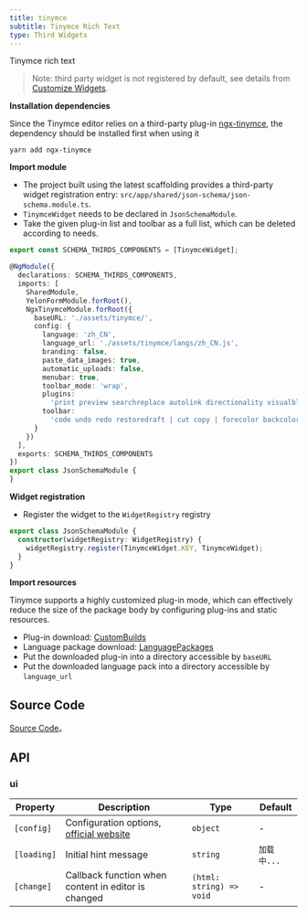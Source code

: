 ```yaml
---
title: tinymce
subtitle: Tinymce Rich Text
type: Third Widgets
---
```


Tinymce rich text

> Note: third party widget is not registered by default, see details from [Customize Widgets](https://ng.yunzainfo.com/form/customize/en).

**Installation dependencies**  

Since the Tinymce editor relies on a third-party plug-in [ngx-tinymce](https://github.com/cipchk/ngx-tinymce), the dependency should be installed first when using it

`yarn add ngx-tinymce`


**Import module**    

- The project built using the latest scaffolding provides a third-party widget registration entry: `src/app/shared/json-schema/json-schema.module.ts`.
- `TinymceWidget` needs to be declared in `JsonSchemaModule`.
- Take the given plug-in list and toolbar as a full list, which can be deleted according to needs.

```ts
export const SCHEMA_THIRDS_COMPONENTS = [TinymceWidget];

@NgModule({
  declarations: SCHEMA_THIRDS_COMPONENTS,
  imports: [
    SharedModule,
    YelonFormModule.forRoot(),
    NgxTinymceModule.forRoot({
      baseURL: './assets/tinymce/',
      config: {
        language: 'zh_CN',
        language_url: './assets/tinymce/langs/zh_CN.js',
        branding: false,
        paste_data_images: true,
        automatic_uploads: false,
        menubar: true,
        toolbar_mode: 'wrap',
        plugins:
          'print preview searchreplace autolink directionality visualblocks visualchars fullscreen image link media template code codesample table charmap hr pagebreak nonbreaking anchor insertdatetime advlist lists wordcount image textpattern help emoticons autosave autoresize',
        toolbar:
          'code undo redo restoredraft | cut copy | forecolor backcolor bold italic underline strikethrough link anchor | alignleft aligncenter alignright alignjustify outdent indent | styleselect formatselect fontselect fontsizeselect | bullist numlist | blockquote subscript superscript removeformat |  table image media charmap emoticons hr pagebreak insertdatetime print preview | fullscreen |  indent2em'
      }
    })
  ],
  exports: SCHEMA_THIRDS_COMPONENTS
})
export class JsonSchemaModule {
}
```

**Widget registration**  

- Register the widget to the `WidgetRegistry` registry

```ts
export class JsonSchemaModule {
  constructor(widgetRegistry: WidgetRegistry) {
    widgetRegistry.register(TinymceWidget.KEY, TinymceWidget);
  }
}
```

**Import resources**

Tinymce supports a highly customized plug-in mode, which can effectively reduce the size of the package body by configuring plug-ins and static resources.

- Plug-in download: [CustomBuilds](https://www.tiny.cloud/get-tiny/custom-builds/)
- Language package download: [LanguagePackages](https://www.tiny.cloud/get-tiny/language-packages/)
- Put the downloaded plug-in into a directory accessible by `baseURL`
- Put the downloaded language pack into a directory accessible by `language_url`

## Source Code

[Source Code](https://github.com/hbyunzai/yelon/tree/master/packages/form/widgets-third/tinymce)。

## API

### ui 

| Property | Description | Type | Default |
|----------|-------------|------|---------|
| `[config]` | Configuration options, [official website](https://www.tinymce.com/docs/configure/integration-and-setup/) | `object` | - |
| `[loading]` | Initial hint message | `string` | `加载中...` |
| `[change]` | Callback function when content in editor is changed | `(html: string) => void` | - |

